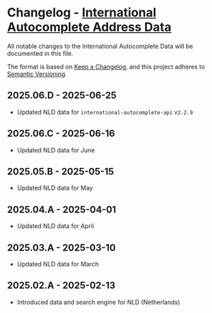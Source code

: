 # Changelog - [International Autocomplete Address Data](https://www.smarty.com/docs/cloud/international-address-autocomplete-api)

All notable changes to the International Autocomplete Data will be documented in this file.

The format is based on [Keep a Changelog](https://keepachangelog.com/en/1.0.0/), and this project adheres to [Semantic Versioning](https://semver.org/spec/v2.0.0.html).

## 2025.06.D - 2025-06-25
- Updated NLD data for `international-autocomplete-api` v`2.2.9`

## 2025.06.C - 2025-06-16
- Updated NLD data for June

## 2025.05.B - 2025-05-15
- Updated NLD data for May


## 2025.04.A - 2025-04-01
- Updated NLD data for April


## 2025.03.A - 2025-03-10
- Updated NLD data for March


## 2025.02.A - 2025-02-13
- Introduced data and search engine for NLD (Netherlands)



